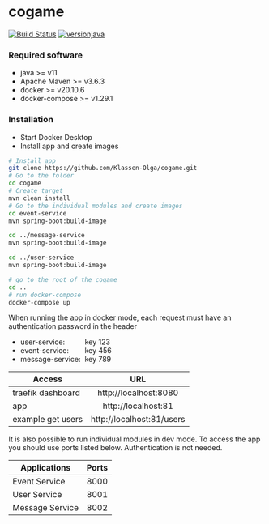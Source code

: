 # cogame

[![Build Status](https://github.com/Klassen-Olga/cogame/workflows/build/badge.svg)](https://github.com/Klassen-Olga/cogame/actions)
[![versionjava](https://img.shields.io/badge/jdk-11,_15-brightgreen.svg?logo=java)](https://github.com/spring-projects/spring-boot)

### Required software
- java >= v11
- Apache Maven >= v3.6.3
- docker >= v20.10.6
- docker-compose >= v1.29.1

### Installation
- Start Docker Desktop
- Install app and create images
```sh
# Install app
git clone https://github.com/Klassen-Olga/cogame.git
# Go to the folder
cd cogame
# Create target
mvn clean install
# Go to the individual modules and create images
cd event-service
mvn spring-boot:build-image

cd ../message-service
mvn spring-boot:build-image

cd ../user-service
mvn spring-boot:build-image

# go to the root of the cogame
cd ..
# run docker-compose
docker-compose up
```

When running the app in docker mode, each request must have an authentication password in the header 
- user-service:&nbsp;&nbsp;&nbsp;&nbsp;&nbsp;&nbsp;&nbsp;&nbsp;&nbsp;&nbsp;key 123
- event-service:&nbsp;&nbsp;&nbsp;&nbsp;&nbsp;&nbsp;&nbsp;&nbsp;key 456
- message-service:&nbsp;&nbsp;key 789



| Access        | URL    |
| ------------- |:-------------:|
| traefik dashboard     | http://localhost:8080 |
| app      | http://localhost:81      |
| example get users | http://localhost:81/users      |

It is also possible to run individual modules in dev mode.
To access the app you should use ports listed below.
Authentication is not needed.

| Applications        | Ports    | 
| ------------- |:-------------:|
| Event Service     | 8000 |
| User Service      | 8001      |
| Message Service | 8002      |
